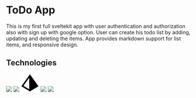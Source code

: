 # ToDo App

This is my first full sveltekit app with user authentication and authorization also with sign up with google option. User can create his todo list by adding, updating and deleting the items. App provides markdown support for list items, and responsive design.

## Technologies

<div>
<img height="50" src="https://cdn.jsdelivr.net/gh/devicons/devicon/icons/svelte/svelte-original.svg" />
<img height="50" src="https://cdn.jsdelivr.net/gh/devicons/devicon/icons/postgresql/postgresql-plain.svg" />
<img height="50" src="docs/images/prism.png" />
<img height="50" src="https://cdn.jsdelivr.net/gh/devicons/devicon/icons/tailwindcss/tailwindcss-plain.svg" />
<img height="50" src="https://cdn.jsdelivr.net/gh/devicons/devicon/icons/typescript/typescript-original.svg" />
</div>